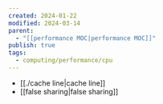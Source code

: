 ```yaml
---
created: 2024-01-22
modified: 2024-03-14
parent:
  - "[[performance MOC|performance MOC]]"
publish: true
tags:
  - computing/performance/cpu
---
```

- [[./cache line|cache line]]
- [[false sharing|false sharing]]